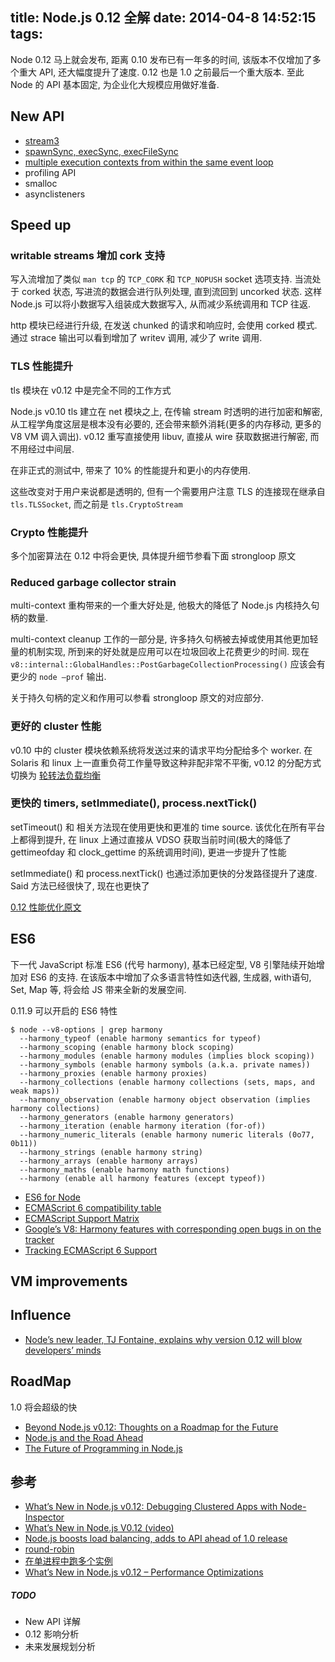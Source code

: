 title: Node.js 0.12 全解
date: 2014-04-8 14:52:15
tags:
---
Node 0.12 马上就会发布, 距离 0.10 发布已有一年多的时间, 该版本不仅增加了多个重大 API, 还大幅度提升了速度. 0.12 也是 1.0 之前最后一个重大版本. 至此 Node 的 API 基本固定, 为企业化大规模应用做好准备. 


## New API

* [stream3]()
* [spawnSync, execSync, execFileSync](http://strongloop.com/strongblog/whats-new-in-node-js-v0-12-execsync-a-synchronous-api-for-child-processes/)
* [multiple execution contexts from within the same event loop](http://strongloop.com/strongblog/whats-new-node-js-v0-12-multiple-context-execution/)
* profiling API
* smalloc
* asynclisteners

## Speed up

### writable streams 增加 cork 支持
写入流增加了类似 `man tcp` 的 `TCP_CORK` 和 `TCP_NOPUSH` socket 选项支持. 当流处于 corked 状态, 写进流的数据会进行队列处理, 直到流回到 uncorked 状态. 这样 Node.js 可以将小数据写入组装成大数据写入, 从而减少系统调用和 TCP 往返.

http 模块已经进行升级, 在发送 chunked 的请求和响应时, 会使用 corked 模式. 通过 strace 输出可以看到增加了 writev 调用, 减少了 write 调用.

### TLS 性能提升
tls 模块在 v0.12 中是完全不同的工作方式

Node.js v0.10 tls 建立在 net 模块之上, 在传输 stream 时透明的进行加密和解密, 从工程学角度这层是根本没有必要的, 还会带来额外消耗(更多的内存移动, 更多的 V8 VM 调入调出). v0.12 重写直接使用 libuv, 直接从 wire 获取数据进行解密, 而不用经过中间层. 

在非正式的测试中, 带来了 10% 的性能提升和更小的内存使用.

这些改变对于用户来说都是透明的, 但有一个需要用户注意 TLS 的连接现在继承自 `tls.TLSSocket`, 而之前是 `tls.CryptoStream`

### Crypto 性能提升
多个加密算法在 0.12 中将会更快, 具体提升细节参看下面 strongloop 原文

### Reduced garbage collector strain
multi-context 重构带来的一个重大好处是, 他极大的降低了 Node.js 内核持久句柄的数量.

multi-context cleanup 工作的一部分是, 许多持久句柄被去掉或使用其他更加轻量的机制实现, 
所到来的好处就是应用可以在垃圾回收上花费更少的时间. 现在 `v8::internal::GlobalHandles::PostGarbageCollectionProcessing()` 应该会有更少的 `node –prof` 输出.

关于持久句柄的定义和作用可以参看 strongloop 原文的对应部分.

### 更好的 cluster 性能
v0.10 中的 cluster 模块依赖系统将发送过来的请求平均分配给多个 worker.
在 Solaris 和 linux 上一直重负荷工作量导致这种非配非常不平衡, v0.12 的分配方式切换为 [轮转法负载均衡](http://www.infoq.com/cn/articles/nodejs-cluster-round-robin-load-balancing)

### 更快的 timers, setImmediate(), process.nextTick()
setTimeout() 和 相关方法现在使用更快和更准的 time source. 该优化在所有平台上都得到提升, 在 linux 上通过直接从 VDSO 获取当前时间(极大的降低了 gettimeofday 和 clock_gettime 的系统调用时间), 更进一步提升了性能

setImmediate() 和 process.nextTick() 也通过添加更快的分发路径提升了速度. Said 方法已经很快了, 现在也更快了

[0.12 性能优化原文](http://www.infoq.com/cn/articles/nodejs-v012-optimize-performance)


## ES6
下一代 JavaScript 标准 ES6 (代号 harmony), 基本已经定型, V8 引擎陆续开始增加对 ES6 的支持. 在该版本中增加了众多语言特性如迭代器, 生成器, with语句, Set, Map 等, 将会给 JS 带来全新的发展空间. 

0.11.9 可以开启的 ES6 特性

```
$ node --v8-options | grep harmony
  --harmony_typeof (enable harmony semantics for typeof)
  --harmony_scoping (enable harmony block scoping)
  --harmony_modules (enable harmony modules (implies block scoping))
  --harmony_symbols (enable harmony symbols (a.k.a. private names))
  --harmony_proxies (enable harmony proxies)
  --harmony_collections (enable harmony collections (sets, maps, and weak maps))
  --harmony_observation (enable harmony object observation (implies harmony collections)
  --harmony_generators (enable harmony generators)
  --harmony_iteration (enable harmony iteration (for-of))
  --harmony_numeric_literals (enable harmony numeric literals (0o77, 0b11))
  --harmony_strings (enable harmony string)
  --harmony_arrays (enable harmony arrays)
  --harmony_maths (enable harmony math functions)
  --harmony (enable all harmony features (except typeof))
```


* [ES6 for Node](http://dailyjs.com/2012/10/15/preparing-for-esnext/)
* [ECMAScript 6 compatibility table](http://kangax.github.io/es5-compat-table/es6/)
* [ECMAScript Support Matrix](http://pointedears.de/scripts/test/es-matrix/)
* [Google’s V8: Harmony features with corresponding open bugs in on the tracker](https://code.google.com/p/v8/issues/list?q=label:Harmony)
* [Tracking ECMAScript 6 Support](http://addyosmani.com/blog/tracking-es6-support/)


## VM improvements


## Influence

* [Node’s new leader, TJ Fontaine, explains why version 0.12 will blow developers’ minds](http://venturebeat.com/2014/03/12/nodes-new-leader-tj-fontaine-explains-why-version-0-12-will-blow-developers-minds/)

## RoadMap
1.0 将会超级的快

* [Beyond Node.js v0.12: Thoughts on a Roadmap for the Future](http://strongloop.com/strongblog/node-js-v0-12-roadmap-for-the-future/)
* [Node.js and the Road Ahead](http://blog.nodejs.org/2014/01/16/nodejs-road-ahead/)
* [The Future of Programming in Node.js](http://cnodejs.org/topic/520af1c044e76d216a1dcc8a)


## 参考

* [What’s New in Node.js v0.12: Debugging Clustered Apps with Node-Inspector](http://strongloop.com/strongblog/whats-new-nodejs-v0-12-debugging-clusters/)
* [What’s New in Node.js V0.12 (video)](http://strongloop.com/developers/videos/#whats-new-in-nodejs-v012)
* [Node.js boosts load balancing, adds to API ahead of 1.0 release](http://www.infoworld.com/t/javascript/nodejs-boosts-load-balancing-adds-api-ahead-of-10-release-232105)
* [round-robin](http://strongloop.com/strongblog/whats-new-in-node-js-v0-12-cluster-round-robin-load-balancing/)
* [在单进程中跑多个实例](http://www.infoq.com/cn/articles/nodejs-v012-new-characteristic)
* [What’s New in Node.js v0.12 – Performance Optimizations](http://strongloop.com/strongblog/performance-node-js-v-0-12-whats-new/)

##### TODO

* New API 详解
* 0.12 影响分析
* 未来发展规划分析